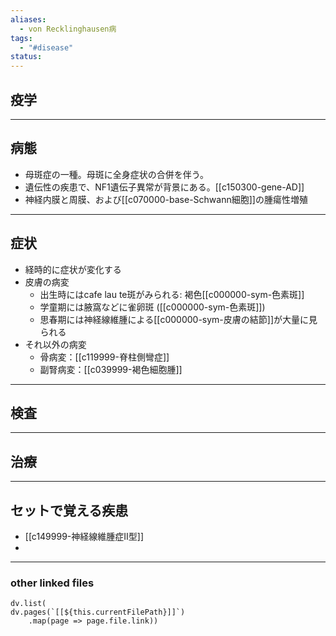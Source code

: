 ```yaml
---
aliases:
  - von Recklinghausen病
tags:
  - "#disease"
status:
---
```

## 疫学
---
## 病態
- 母斑症の一種。母斑に全身症状の合併を伴う。
- 遺伝性の疾患で、NF1遺伝子異常が背景にある。[[c150300-gene-AD]]
- 神経内膜と周膜、および[[c070000-base-Schwann細胞]]の腫瘍性増殖
---
## 症状
- 経時的に症状が変化する
- 皮膚の病変
	- 出生時にはcafe lau te斑がみられる: 褐色[[c000000-sym-色素斑]]
	- 学童期には腋窩などに雀卵斑 ([[c000000-sym-色素斑]])
	- 思春期には神経線維腫による[[c000000-sym-皮膚の結節]]が大量に見られる
- それ以外の病変
	- 骨病変：[[c119999-脊柱側彎症]]
	- 副腎病変：[[c039999-褐色細胞腫]]
---
## 検査
---
## 治療
---
## セットで覚える疾患
- [[c149999-神経線維腫症II型]]
- 
---
### other linked files
```dataviewjs
dv.list(
dv.pages(`[[${this.currentFilePath}]]`)
	.map(page => page.file.link))
```